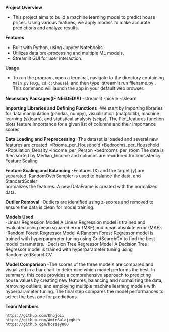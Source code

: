  **Project Overview**  
   - This project aims to build a machine learning model to predict house prices. Using various features, we apply models to make accurate predictions and analyze results.

 **Features**  
   - Built with Python, using Jupyter Notebooks.
   - Utilizes data pre-processing and multiple ML models.
   - Streamlit GUI for user interaction.

 **Usage**  
   - To run the program, open a terminal, navigate to the directory containing `Main.py` (e.g., `cd c:\house`), and then type:
     streamlit run filename.py . This command will launch the app in your default web browser.
     
 **Necessary Packages(IF NEEDED!!!)**
   -streamlit
   -pickle
   -sklearn
   
**Importing Libraries and Defining Functions**
   -We start by importing libraries for data manipulation (pandas, numpy), visualization (matplotlib), machine learning         (sklearn), and statistical analysis (scipy). The Plot_features function plots feature importance for a given list of 
   columns and their importance scores.

**Data Loading and Preprocessing**
   -The dataset is loaded and several new features are created:
    •Rooms_per_Household
    •Bedrooms_per_Household
    •Population_Density
    •Income_per_Person
    •bedrooms_per_room
    The data is then sorted by Median_Income and columns are reordered for consistency.
    Feature Scaling
    
**Feature Scaling and Balancing**
    -Features (X) and the target (y) are separated. RandomOverSampler is used to balance the data, and StandardScaler       
    normalizes the features. A new DataFrame is created with the normalized data.

**Outlier Removal**
   -Outliers are identified using z-scores and removed to ensure the data is clean for model training.
   
 **Models Used**  
   -Linear Regression Model
           A Linear Regression model is trained and evaluated using mean squared error (MSE) and mean absolute error (MAE).
   -Random Forest Regressor Model
           A Random Forest Regressor model is trained with hyperparameter tuning
           using GridSearchCV to find the best model parameters.
   -Decision Tree Regressor Model
           A Decision Tree Regressor model is trained with hyperparameter
           tuning using RandomizedSearchCV.
   
**Model Comparison**
   -The scores of the three models are compared and visualized in a bar chart to determine which model performs the best.
    In summary, this code provides a comprehensive approach to predicting house values by creating new features, balancing 
    and normalizing the data, removing outliers, and employing multiple machine learning models with hyperparameter tuning. 
    The final step compares the model performances to select the best one for predictions.
    
**Team Members**  

    https://github.com/Khojoii
    https://github.com/AmirSalajegheh
    https://github.com/hozzeyn00
   

